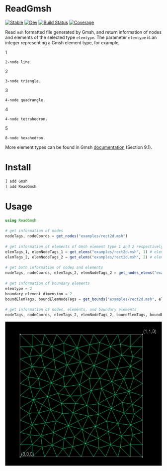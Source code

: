 # ReadGmsh

[![Stable](https://img.shields.io/badge/docs-stable-blue.svg)](https://HetaoZ.github.io/ReadGmsh.jl/stable)
[![Dev](https://img.shields.io/badge/docs-dev-blue.svg)](https://HetaoZ.github.io/ReadGmsh.jl/dev)
[![Build Status](https://github.com/HetaoZ/ReadGmsh.jl/workflows/CI/badge.svg)](https://github.com/HetaoZ/ReadGmsh.jl/actions)
[![Coverage](https://codecov.io/gh/HetaoZ/ReadGmsh.jl/branch/master/graph/badge.svg)](https://codecov.io/gh/HetaoZ/ReadGmsh.jl)

Read `msh` formatted file generated by Gmsh, and return information of nodes and elements of the selected type `elemtype`. The parameter `elemtype` is an integer representing a Gmsh element type, for example,

1

    2-node line. 
2

    3-node triangle. 
3

    4-node quadrangle. 
4

    4-node tetrahedron. 
5

    8-node hexahedron. 

More element types can be found in Gmsh [documentation](https://gmsh.info/doc/texinfo/gmsh.html) (Section 9.1).

# Install
```julia
] add Gmsh
] add ReadGmsh 
```

# Usage

```julia
using ReadGmsh

# get information of nodes
nodeTags, nodeCoords = get_nodes("examples/rect2d.msh")

# get information of elements of Gmsh element type 1 and 2 respectively
elemTags_1, elemNodeTags_1 = get_elems("examples/rect2d.msh", 1) # elemtype = 1
elemTags_2, elemNodeTags_2 = get_elems("examples/rect2d.msh", 2) # elemtype = 2

# get both information of nodes and elements
nodeTags, nodeCoords, elemTags_2, elemNodeTags_2 = get_nodes_elems("examples/rect2d.msh", 2)

# get information of boundary elements
elemtype = 2
boundary_element_dimension = 2
boundElemTags, boundElemNodeTags = get_bounds("examples/rect2d.msh", elemtype, boundary_element_dimension)

# get information of nodes, elements, and boundary elements
nodeTags, nodeCoords, elemTags_2, elemNodeTags_2, boundElemTags, boundElemNodeTags = get_nodes_elems_bounds("examples/rect2d.msh", 2, 2)
```
![image](https://github.com/HetaoZ/ReadGmsh/blob/main/examples/rect2d.png)